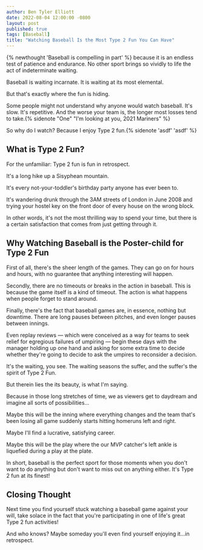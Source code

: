 ```yaml
---
author: Ben Tyler Elliott
date: 2022-08-04 12:00:00 -0800
layout: post
published: true
tags: [Baseball]
title: "Watching Baseball Is the Most Type 2 Fun You Can Have"
---
```


{% newthought 'Baseball is compelling in part' %} because it is an endless test of patience and endurance. No other sport brings so vividly to life the act of indeterminate waiting.

<!--more-->

Baseball is waiting incarnate. It is waiting at its most elemental.

But that's exactly where the fun is hiding.

Some people might not understand why anyone would watch baseball. It's slow. It's repetitive. And the worse your team is, the longer most losses tend to take.{% sidenote "One" "I'm looking at you, 2021 Mariners" %}

[^1]: I'm looking at you, 2021 Mariners.

So why do I watch? Because I enjoy Type 2 fun.{% sidenote 'asdf' 'asdf' %}

[^2]: asdf

## What is Type 2 Fun?

For the unfamiliar: Type 2 fun is fun in retrospect.

It's a long hike up a Sisyphean mountain.

It's every not-your-toddler's birthday party anyone has ever been to.

It's wandering drunk through the 3AM streets of London in June 2008 and trying your hostel key on the front door of every house on the wrong block.

In other words, it's not the most thrilling way to spend your time, but there is a certain satisfaction that comes from just getting through it.

## Why Watching Baseball is the Poster-child for Type 2 Fun

First of all, there's the sheer length of the games. They can go on for hours and hours, with no guarantee that anything interesting will happen.

Secondly, there are no timeouts or breaks in the action in baseball. This is because the game itself is a kind of timeout. The action is what happens when people forget to stand around.

Finally, there's the fact that baseball games are, in essence, nothing but downtime. There are long pauses between pitches, and even longer pauses between innings.

Even replay reviews — which were conceived as a way for teams to seek relief for egregious failures of umpiring — begin these days with the manager holding up one hand and asking for some extra time to decide whether they're going to decide to ask the umpires to reconsider a decision.

It's the waiting, you see. The waiting seasons the suffer, and the suffer's the spirit of Type 2 Fun.

But therein lies the its beauty, is what I'm saying.

Because in those long stretches of time, we as viewers get to daydream and imagine all sorts of possibilities...

Maybe this will be the inning where everything changes and the team that's been losing all game suddenly starts hitting homeruns left and right.

Maybe I'll find a lucrative, satisfying career.

Maybe this will be the play where the our MVP catcher's left ankle is liquefied during a play at the plate.

In short, baseball is the perfect sport for those moments when you don't want to do anything but don't want to miss out on anything either. It's Type 2 fun at its finest!

## Closing Thought

Next time you find yourself stuck watching a baseball game against your will, take solace in the fact that you're participating in one of life's great Type 2 fun activities!

And who knows? Maybe someday you'll even find yourself enjoying it...in retrospect.